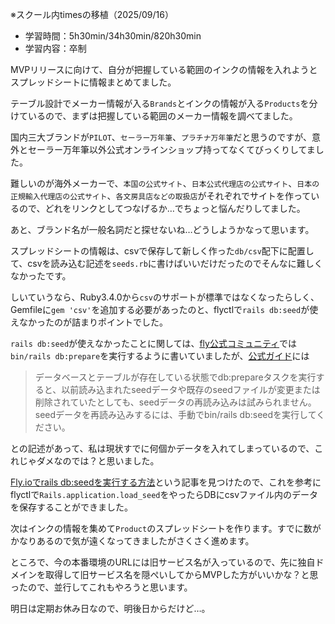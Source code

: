 ※スクール内timesの移植（2025/09/16）


- 学習時間：5h30min/34h30min/820h30min
- 学習内容：卒制
  

MVPリリースに向けて、自分が把握している範囲のインクの情報を入れようとスプレッドシートに情報まとめてました。

テーブル設計でメーカー情報が入る`Brands`とインクの情報が入る`Products`を分けているので、まずは把握している範囲のメーカー情報を調べてました。

国内三大ブランドが`PILOT`、`セーラー万年筆`、`プラチナ万年筆`だと思うのですが、意外とセーラー万年筆以外公式オンラインショップ持ってなくてびっくりしてました。

難しいのが海外メーカーで、`本国の公式サイト`、`日本公式代理店の公式サイト`、`日本の正規輸入代理店の公式サイト`、`各文房具店などの取扱店`がそれぞれでサイトを作っているので、どれをリンクとしてつなげるか…でちょっと悩んだりしてました。

あと、ブランド名が一般名詞だと探せないね…どうしようかなって思います。

スプレッドシートの情報は、csvで保存して新しく作った`db/csv`配下に配置して、csvを読み込む記述を`seeds.rb`に書けばいいだけだったのでそんなに難しくなかったです。

しいていうなら、Ruby3.4.0から`csv`のサポートが標準ではなくなったらしく、Gemfileに`gem 'csv'`を追加する必要があったのと、flyctlで`rails db:seed`が使えなかったのが詰まりポイントでした。

`rails db:seed`が使えなかったことに関しては、[fly公式コミュニティ](https://community.fly.io/t/cant-seed-with-flyctl-ssh-console-c-app-bin-rails-db-seed/10443)では`bin/rails db:prepare`を実行するように書いていましたが、[公式ガイド](https://railsguides.jp/active_record_migrations.html#%E3%83%87%E3%83%BC%E3%82%BF%E3%83%99%E3%83%BC%E3%82%B9%E3%82%92%E6%BA%96%E5%82%99%E3%81%99%E3%82%8B)には
> データベースとテーブルが存在している状態でdb:prepareタスクを実行すると、以前読み込まれたseedデータや既存のseedファイルが変更または削除されていたとしても、seedデータの再読み込みは試みられません。seedデータを再読み込みするには、手動でbin/rails db:seedを実行してください。
  

との記述があって、私は現状すでに何個かデータを入れてしまっているので、これじゃダメなのでは？と思いました。

[Fly.ioでrails db:seedを実行する方法](https://qiita.com/lemonade_37/items/73dd5a060ad8ff953d10)という記事を見つけたので、これを参考にflyctlで`Rails.application.load_seed`をやったらDBにcsvファイル内のデータを保存することができました。

次はインクの情報を集めて`Product`のスプレッドシートを作ります。すでに数がかなりあるので気が遠くなってきましたがさくさく進めます。
  

ところで、今の本番環境のURLには旧サービス名が入っているので、先に独自ドメインを取得して旧サービス名を隠ぺいしてからMVPした方がいいかな？と思ったので、並行してこれもやろうと思います。

明日は定期お休み日なので、明後日からだけど…。

